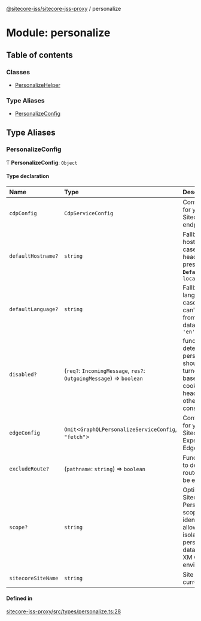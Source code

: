 [@sitecore-jss/sitecore-jss-proxy](../README.md) / personalize

# Module: personalize

## Table of contents

### Classes

- [PersonalizeHelper](../classes/personalize.PersonalizeHelper.md)

### Type Aliases

- [PersonalizeConfig](personalize.md#personalizeconfig)

## Type Aliases

### PersonalizeConfig

Ƭ **PersonalizeConfig**: `Object`

#### Type declaration

| Name | Type | Description |
| :------ | :------ | :------ |
| `cdpConfig` | `CdpServiceConfig` | Configuration for your Sitecore CDP endpoint |
| `defaultHostname?` | `string` | Fallback hostname in case `host` header is not present **`Default`** ```ts localhost ``` |
| `defaultLanguage?` | `string` | Fallback language in case language can't be read from layout data **`Default`** ```ts 'en' ``` |
| `disabled?` | (`req?`: `IncomingMessage`, `res?`: `OutgoingMessage`) => `boolean` | function, determines if personalization should be turned off, based on cookie, header, or other considerations |
| `edgeConfig` | `Omit`\<`GraphQLPersonalizeServiceConfig`, ``"fetch"``\> | Configuration for your Sitecore Experience Edge endpoint |
| `excludeRoute?` | (`pathname`: `string`) => `boolean` | Function used to determine if route should be excluded. |
| `scope?` | `string` | Optional Sitecore Personalize scope identifier allowing you to isolate your personalization data between XM Cloud environments |
| `sitecoreSiteName` | `string` | Site name for current site |

#### Defined in

[sitecore-jss-proxy/src/types/personalize.ts:28](https://github.com/Sitecore/jss/blob/f4f5c58a8/packages/sitecore-jss-proxy/src/types/personalize.ts#L28)
